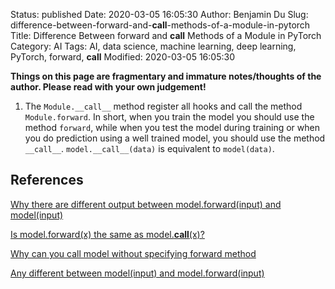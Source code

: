 Status: published
Date: 2020-03-05 16:05:30
Author: Benjamin Du
Slug: difference-between-forward-and-__call__-methods-of-a-module-in-pytorch
Title: Difference Between forward and __call__ Methods of a Module in PyTorch
Category: AI
Tags: AI, data science, machine learning, deep learning, PyTorch, forward, __call__
Modified: 2020-03-05 16:05:30

**Things on this page are fragmentary and immature notes/thoughts of the author. Please read with your own judgement!**

1. The `Module.__call__` method register all hooks and call the method `Module.forward`. 
    In short, 
    when you train the model you should use the method `forward`,
    while when you test the model during training 
    or when you do prediction using a well trained model, 
    you should use the method `__call__`. 
    `model.__call__(data)` is equivalent to `model(data)`.

## References

[Why there are different output between model.forward(input) and model(input)](https://stackoverflow.com/questions/55338756/why-there-are-different-output-between-model-forwardinput-and-modelinput)

[Is model.forward(x) the same as model.__call__(x)?](https://discuss.pytorch.org/t/is-model-forward-x-the-same-as-model-call-x/33460)

[Why can you call model without specifying forward method](https://discuss.pytorch.org/t/why-can-you-call-model-without-specifying-forward-method/24762)

[Any different between model(input) and model.forward(input)](https://discuss.pytorch.org/t/any-different-between-model-input-and-model-forward-input/3690)
